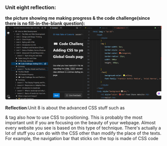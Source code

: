 ### **Unit eight reflection:**

**the picture showing me making progress & the code challenge(since there is no fill-in-the-blank question):![alt text](image.png)**


**Reflection**:Unit 8 is about the advanced CSS stuff such as <div> & <class> tag also how to use CSS to positioning. This is probably the most important unit if you are focusing on the beauty of your webpage. Almost every website you see is based on this type of technique. There's actually a lot of stuff you can do with the CSS other than modify the place of the texts. For example, the navigation bar that sticks on the top is made of CSS code